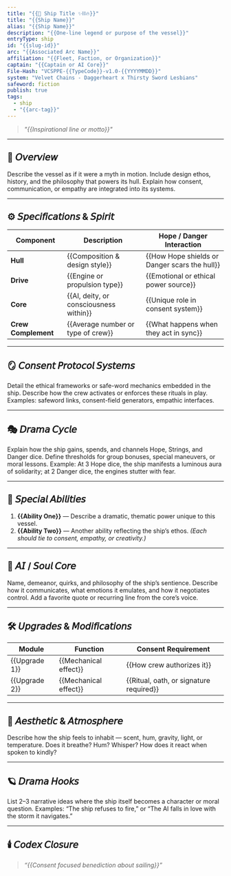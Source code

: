 ```yaml
---
title: "{{🚀 Ship Title ✨⛓️🔥}}"
title: "{{Ship Name}}"
alias: "{{Ship Name}}"
description: "{{One-line legend or purpose of the vessel}}"
entryType: ship
id: "{{slug-id}}"
arc: "{{Associated Arc Name}}"
affiliation: "{{Fleet, Faction, or Organization}}"
captain: "{{Captain or AI Core}}"
File-Hash: "VCSPPE-{{TypeCode}}-v1.0-{{YYYYMMDD}}"
system: "Velvet Chains - Daggerheart x Thirsty Sword Lesbians"
safeword: fiction
publish: true
tags:
  - ship
  - "{{arc-tag}}"
---
```


> _"{{Inspirational line or motto}}"_

---

## 🧭 𝘖𝘷𝘦𝘳𝘷𝘪𝘦𝘸

Describe the vessel as if it were a myth in motion. Include design ethos, history, and the
philosophy that powers its hull. Explain how consent, communication, or empathy are integrated into
its systems.

---

## ⚙️ 𝘚𝘱𝘦𝘤𝘪𝘧𝘪𝘤𝘢𝘵𝘪𝘰𝘯𝘴 & 𝘚𝘱𝘪𝘳𝘪𝘵

| Component           | Description                            | Hope / Danger Interaction                     |
| ------------------- | -------------------------------------- | --------------------------------------------- |
| **Hull**            | {{Composition & design style}}         | {{How Hope shields or Danger scars the hull}} |
| **Drive**           | {{Engine or propulsion type}}          | {{Emotional or ethical power source}}         |
| **Core**            | {{AI, deity, or consciousness within}} | {{Unique role in consent system}}             |
| **Crew Complement** | {{Average number or type of crew}}     | {{What happens when they act in sync}}        |

---

## 🪞 𝘊𝘰𝘯𝘴𝘦𝘯𝘵 𝘗𝘳𝘰𝘵𝘰𝘤𝘰𝘭 𝘚𝘺𝘴𝘵𝘦𝘮𝘴

Detail the ethical frameworks or safe-word mechanics embedded in the ship. Describe how the crew
activates or enforces these rituals in play. Examples: safeword links, consent-field generators,
empathic interfaces.

---

## 🎭 𝘋𝘳𝘢𝘮𝘢 𝘊𝘺𝘤𝘭𝘦

Explain how the ship gains, spends, and channels Hope, Strings, and Danger dice. Define thresholds
for group bonuses, special maneuvers, or moral lessons. Example: At 3 Hope dice, the ship manifests
a luminous aura of solidarity; at 2 Danger dice, the engines stutter with fear.

---

## 🔮 𝘚𝘱𝘦𝘤𝘪𝘢𝘭 𝘈𝘣𝘪𝘭𝘪𝘵𝘪𝘦𝘴

1. **{{Ability One}}** — Describe a dramatic, thematic power unique to this vessel.
2. **{{Ability Two}}** — Another ability reflecting the ship’s ethos. _(Each should tie to consent,
   empathy, or creativity.)_

---

## 🧬 𝘈𝘐 / 𝘚𝘰𝘶𝘭 𝘊𝘰𝘳𝘦

Name, demeanor, quirks, and philosophy of the ship’s sentience. Describe how it communicates, what
emotions it emulates, and how it negotiates control. Add a favorite quote or recurring line from the
core’s voice.

---

## 🛠️ 𝘜𝘱𝘨𝘳𝘢𝘥𝘦𝘴 & 𝘔𝘰𝘥𝘪𝘧𝘪𝘤𝘢𝘵𝘪𝘰𝘯𝘴

| Module        | Function              | Consent Requirement                     |
| ------------- | --------------------- | --------------------------------------- |
| {{Upgrade 1}} | {{Mechanical effect}} | {{How crew authorizes it}}              |
| {{Upgrade 2}} | {{Mechanical effect}} | {{Ritual, oath, or signature required}} |

---

## 💋 𝘈𝘦𝘴𝘵𝘩𝘦𝘵𝘪𝘤 & 𝘈𝘵𝘮𝘰𝘴𝘱𝘩𝘦𝘳𝘦

Describe how the ship feels to inhabit — scent, hum, gravity, light, or temperature. Does it
breathe? Hum? Whisper? How does it react when spoken to kindly?

---

## 🪐 𝘋𝘳𝘢𝘮𝘢 𝘏𝘰𝘰𝘬𝘴

List 2–3 narrative ideas where the ship itself becomes a character or moral question. Examples: “The
ship refuses to fire,” or “The AI falls in love with the storm it navigates.”

---

## 🕯️ 𝘊𝘰𝘥𝘦𝘹 𝘊𝘭𝘰𝘴𝘶𝘳𝘦

> _“{{Consent focused benediction about sailing}}”_
